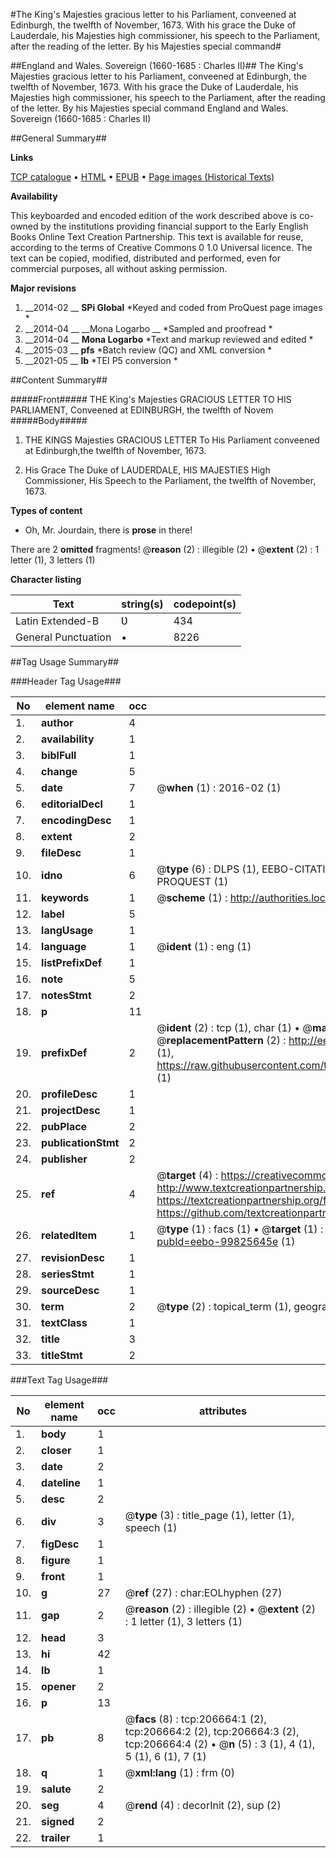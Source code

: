 #The King's Majesties gracious letter to his Parliament, conveened at Edinburgh, the twelfth of November, 1673. With his grace the Duke of Lauderdale, his Majesties high commissioner, his speech to the Parliament, after the reading of the letter. By his Majesties special command#

##England and Wales. Sovereign (1660-1685 : Charles II)##
The King's Majesties gracious letter to his Parliament, conveened at Edinburgh, the twelfth of November, 1673. With his grace the Duke of Lauderdale, his Majesties high commissioner, his speech to the Parliament, after the reading of the letter. By his Majesties special command
England and Wales. Sovereign (1660-1685 : Charles II)

##General Summary##

**Links**

[TCP catalogue](http://www.ota.ox.ac.uk/tcp/)  • 
[HTML](http://tei.it.ox.ac.uk/tcp/Texts-HTML/free/B19/B19285.html)  • 
[EPUB](http://tei.it.ox.ac.uk/tcp/Texts-EPUB/free/B19/B19285.epub) • 
[Page images (Historical Texts)](https://historicaltexts.jisc.ac.uk/eebo-99825645e)

**Availability**

This keyboarded and encoded edition of the work described above is co-owned by the
    institutions providing financial support to the Early English Books Online Text Creation
    Partnership. This text is available for reuse, according to the terms of  Creative Commons 0 1.0 Universal
    licence. The text can be copied, modified, distributed and performed, even for commercial
    purposes, all without asking permission.

**Major revisions**

1. __2014-02 __ __SPi Global__ *Keyed and coded from ProQuest page images *
1. __2014-04 __ __Mona Logarbo __ *Sampled and proofread *
1. __2014-04 __ __Mona Logarbo__ *Text and markup reviewed and edited *
1. __2015-03 __ __pfs__ *Batch review (QC) and XML conversion *
1. __2021-05 __ __lb__ *TEI P5 conversion *

##Content Summary##

#####Front#####
THE King's Majesties GRACIOUS LETTER TO HIS PARLIAMENT, Conveened at EDINBURGH, the twelfth of Novem
#####Body#####

1. THE KINGS Majesties GRACIOUS LETTER To His Parliament conveened at Edinburgh,the twelfth of November, 1673.

1. His Grace The Duke of LAUDERDALE, HIS MAJESTIES High Commissioner, His Speech to the Parliament, the twelfth of November, 1673.

**Types of content**

  * Oh, Mr. Jourdain, there is **prose** in there!

There are 2 **omitted** fragments! 
 @__reason__ (2) : illegible (2)  •  @__extent__ (2) : 1 letter (1), 3 letters (1)

**Character listing**


|Text|string(s)|codepoint(s)|
|---|---|---|
|Latin Extended-B|Ʋ|434|
|General Punctuation|•|8226|

##Tag Usage Summary##

###Header Tag Usage###

|No|element name|occ|attributes|
|---|---|---|---|
|1.|__author__|4||
|2.|__availability__|1||
|3.|__biblFull__|1||
|4.|__change__|5||
|5.|__date__|7| @__when__ (1) : 2016-02 (1)|
|6.|__editorialDecl__|1||
|7.|__encodingDesc__|1||
|8.|__extent__|2||
|9.|__fileDesc__|1||
|10.|__idno__|6| @__type__ (6) : DLPS (1), EEBO-CITATION (1), VID (1), EEBO-PROQUEST (1), STC (1), PROQUEST (1)|
|11.|__keywords__|1| @__scheme__ (1) : http://authorities.loc.gov/ (1)|
|12.|__label__|5||
|13.|__langUsage__|1||
|14.|__language__|1| @__ident__ (1) : eng (1)|
|15.|__listPrefixDef__|1||
|16.|__note__|5||
|17.|__notesStmt__|2||
|18.|__p__|11||
|19.|__prefixDef__|2| @__ident__ (2) : tcp (1), char (1)  •  @__matchPattern__ (2) : ([0-9\-]+):([0-9IVX]+) (1), (.+) (1)  •  @__replacementPattern__ (2) : http://eebo.chadwyck.com/downloadtiff?vid=$1&page=$2 (1), https://raw.githubusercontent.com/textcreationpartnership/Texts/master/tcpchars.xml#$1 (1)|
|20.|__profileDesc__|1||
|21.|__projectDesc__|1||
|22.|__pubPlace__|2||
|23.|__publicationStmt__|2||
|24.|__publisher__|2||
|25.|__ref__|4| @__target__ (4) : https://creativecommons.org/publicdomain/zero/1.0/ (1), http://www.textcreationpartnership.org/docs/. (1), https://textcreationpartnership.org/faq/#faq05 (1), https://github.com/textcreationpartnership (1)|
|26.|__relatedItem__|1| @__type__ (1) : facs (1)  •  @__target__ (1) : https://data.historicaltexts.jisc.ac.uk/view?pubId=eebo-99825645e (1)|
|27.|__revisionDesc__|1||
|28.|__seriesStmt__|1||
|29.|__sourceDesc__|1||
|30.|__term__|2| @__type__ (2) : topical_term (1), geographic_name (1)|
|31.|__textClass__|1||
|32.|__title__|3||
|33.|__titleStmt__|2||


###Text Tag Usage###

|No|element name|occ|attributes|
|---|---|---|---|
|1.|__body__|1||
|2.|__closer__|1||
|3.|__date__|2||
|4.|__dateline__|1||
|5.|__desc__|2||
|6.|__div__|3| @__type__ (3) : title_page (1), letter (1), speech (1)|
|7.|__figDesc__|1||
|8.|__figure__|1||
|9.|__front__|1||
|10.|__g__|27| @__ref__ (27) : char:EOLhyphen (27)|
|11.|__gap__|2| @__reason__ (2) : illegible (2)  •  @__extent__ (2) : 1 letter (1), 3 letters (1)|
|12.|__head__|3||
|13.|__hi__|42||
|14.|__lb__|1||
|15.|__opener__|2||
|16.|__p__|13||
|17.|__pb__|8| @__facs__ (8) : tcp:206664:1 (2), tcp:206664:2 (2), tcp:206664:3 (2), tcp:206664:4 (2)  •  @__n__ (5) : 3 (1), 4 (1), 5 (1), 6 (1), 7 (1)|
|18.|__q__|1| @__xml:lang__ (1) : frm (0)|
|19.|__salute__|2||
|20.|__seg__|4| @__rend__ (4) : decorInit (2), sup (2)|
|21.|__signed__|2||
|22.|__trailer__|1||
